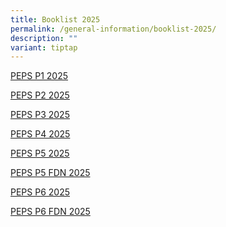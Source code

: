 ```yaml
---
title: Booklist 2025
permalink: /general-information/booklist-2025/
description: ""
variant: tiptap
---
```

<p><a href="/files/Booklist/2025_v2/PEPS_P1_2025.pdf" rel="noopener nofollow" target="_blank">PEPS P1 2025</a>
</p>
<p><a href="/files/Booklist/2025_v2/PEPS_P2_2025.pdf" rel="noopener nofollow" target="_blank">PEPS P2 2025</a>
</p>
<p><a href="/files/Booklist/2025_v2/PEPS_P3_2025.pdf" rel="noopener nofollow" target="_blank">PEPS P3 2025</a>
</p>
<p><a href="/files/Booklist/2025_v2/PEPS_P4_2025.pdf" rel="noopener nofollow" target="_blank">PEPS P4 2025</a>
</p>
<p><a href="/files/Booklist/2025_v2/PEPS_P5_2025.pdf" rel="noopener nofollow" target="_blank">PEPS P5 2025</a>
</p>
<p><a href="/files/Booklist/2025_v2/PEPS_P5_FDN_2025.pdf" rel="noopener nofollow" target="_blank">PEPS P5 FDN 2025</a>
</p>
<p><a href="/files/Booklist/2025_v2/PEPS_P6_2025.pdf" rel="noopener nofollow" target="_blank">PEPS P6 2025</a>
</p>
<p><a href="/files/Booklist/2025_v2/PEPS_P6_FDN_2025.pdf" rel="noopener nofollow" target="_blank">PEPS P6 FDN 2025</a>
</p>